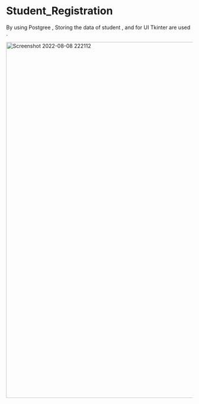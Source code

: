 # Student_Registration

By using Postgree , Storing the data of student , and for UI Tkinter are used .

<img width="960" alt="Screenshot 2022-08-08 222112" src="https://user-images.githubusercontent.com/73948351/183471634-bcad5ed4-4768-461d-b411-36299b8cfffa.png">
